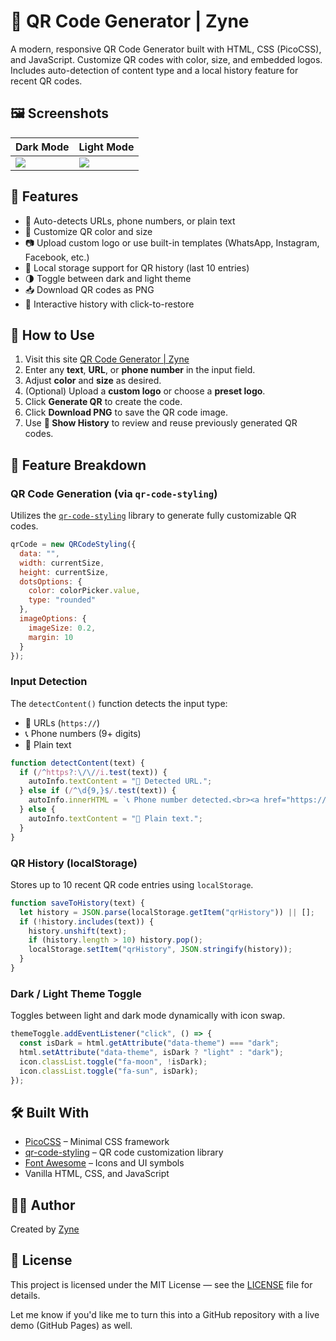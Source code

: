 # 📱 QR Code Generator | Zyne

A modern, responsive QR Code Generator built with HTML, CSS (PicoCSS), and JavaScript. Customize QR codes with color, size, and embedded logos. Includes auto-detection of content type and a local history feature for recent QR codes.

## 🖼️ Screenshots

| Dark Mode                        | Light Mode                        |
| -------------------------------- | --------------------------------- |
| ![](https://your-image-dark.png) | ![](https://your-image-light.png) |


## 🚀 Features

* 🔗 Auto-detects URLs, phone numbers, or plain text
* 🎨 Customize QR color and size
* 📷 Upload custom logo or use built-in templates (WhatsApp, Instagram, Facebook, etc.)
* 💾 Local storage support for QR history (last 10 entries)
* 🌗 Toggle between dark and light theme
* 📥 Download QR codes as PNG
* 📜 Interactive history with click-to-restore

## 📘 How to Use

1. Visit this site [QR Code Generator | Zyne](https://zyne-24.github.io/qr-code-generator/)
2. Enter any **text**, **URL**, or **phone number** in the input field.
3. Adjust **color** and **size** as desired.
4. (Optional) Upload a **custom logo** or choose a **preset logo**.
5. Click **Generate QR** to create the code.
6. Click **Download PNG** to save the QR code image.
7. Use **📜 Show History** to review and reuse previously generated QR codes.

## 🧠 Feature Breakdown

### QR Code Generation (via `qr-code-styling`)

Utilizes the [`qr-code-styling`](https://github.com/kozakdenys/qr-code-styling) library to generate fully customizable QR codes.

```javascript
qrCode = new QRCodeStyling({
  data: "",
  width: currentSize,
  height: currentSize,
  dotsOptions: {
    color: colorPicker.value,
    type: "rounded"
  },
  imageOptions: {
    imageSize: 0.2,
    margin: 10
  }
});
```

### Input Detection

The `detectContent()` function detects the input type:

* 🔗 URLs (`https://`)
* 📞 Phone numbers (9+ digits)
* 📝 Plain text

```javascript
function detectContent(text) {
  if (/^https?:\/\//i.test(text)) {
    autoInfo.textContent = "🔗 Detected URL.";
  } else if (/^\d{9,}$/.test(text)) {
    autoInfo.innerHTML = `📞 Phone number detected.<br><a href="https://wa.me/${text}" target="_blank">Open WhatsApp</a>`;
  } else {
    autoInfo.textContent = "📝 Plain text.";
  }
}
```

### QR History (localStorage)

Stores up to 10 recent QR code entries using `localStorage`.

```javascript
function saveToHistory(text) {
  let history = JSON.parse(localStorage.getItem("qrHistory")) || [];
  if (!history.includes(text)) {
    history.unshift(text);
    if (history.length > 10) history.pop();
    localStorage.setItem("qrHistory", JSON.stringify(history));
  }
}
```

### Dark / Light Theme Toggle

Toggles between light and dark mode dynamically with icon swap.

```javascript
themeToggle.addEventListener("click", () => {
  const isDark = html.getAttribute("data-theme") === "dark";
  html.setAttribute("data-theme", isDark ? "light" : "dark");
  icon.classList.toggle("fa-moon", !isDark);
  icon.classList.toggle("fa-sun", isDark);
});
```

## 🛠️ Built With

* [PicoCSS](https://picocss.com) – Minimal CSS framework
* [qr-code-styling](https://github.com/kozakdenys/qr-code-styling) – QR code customization library
* [Font Awesome](https://fontawesome.com) – Icons and UI symbols
* Vanilla HTML, CSS, and JavaScript

## 👨‍💻 Author

Created by [Zyne](https://github.com/zyne-24)

## 📄 License

This project is licensed under the MIT License — see the [LICENSE](LICENSE) file for details.

Let me know if you'd like me to turn this into a GitHub repository with a live demo (GitHub Pages) as well.
